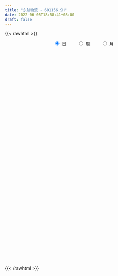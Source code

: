```yaml
---
title: "东航物流 - 601156.SH"
date: 2022-06-05T18:58:41+08:00
draft: false
---
```

{{< rawhtml >}}
    <div style="text-align: center">
        <label style="padding: 1rem;"><input style="margin-right: .5rem" type="radio" name="period" value="D" checked onclick="period_change(this)">日</label>
        <label style="padding: 1rem;"><input style="margin-right: .5rem" type="radio" name="period" value="W" onclick="period_change(this)">周</label>
        <label style="padding: 1rem;"><input style="margin-right: .5rem" type="radio" name="period" value="M" onclick="period_change(this)">月</label>
    </div>
    <div id="chart" style="height: 700px;"></div> 
    <script type="text/javascript">
        const D_v = [14704.22,6525.28,7479.32,768247.04,348361.03,293360.09,228354.98,290041.03,460846.53,301752.33,218127.96,151806.28,192377.09,124896.35,110524.62,130360.24,101789.84,112556.08,102586.86,79678.27,95711.15,75391.8,58414.73,72024.97,75909.71,83590.49,75014.26,71133.97,68877.38,63118.23,49628.89,80034.42,54909.8,66725.61,60425.65,51144.41,45948.86,82748.64,54169.1,41741.62,52190.91,44356.66,44150.23,33139.29,67739.13,40866.23,36353.16,78474.79,120782.97,90634.03,73212.56,65322.34,45215.05,41190.15,47811.18,44319.0,43143.24,55220.85,53803.25,46689.84,40783.59,38448.6,43553.87,61586.6,41558.95,65519.17,98422.67,205507.47,270662.38,253341.48,145602.45,110510.39,81123.42,126530.58,100007.53,82405.5,53035.23,91549.21,42255.7,42479.92,40340.88,44699.68,28188.88,41646.73,47615.01,29184.0,31860.37,36087.11,29088.99,52238.0,23825.94,19932.55,28680.17,22677.58,29646.25,47990.75,40388.75,27628.5,28591.28,24530.9,29512.9,24161.81,30680.53,26125.64,33691.09,59834.27,37045.54,25454.18,40964.26,67079.36,57363.47,32363.01,28472.2,26130.42,26559.4,47362.62,27475.98,25847.81,21708.44,25887.52,89273.23,113534.3,56773.75,73591.47,118252.46,165896.43,130461.57,94827.3,60945.45,42862.87,71955.7,52466.4,52915.22,50766.0,36995.2,24280.8,30245.41,66049.37,59211.75,81603.9,84839.5,56277.85,43320.24,37996.26,50925.82,105809.01,36808.0,36025.0,33577.64,31443.05,30416.89,25394.9,27719.76,23064.57,26160.17,95493.45,149657.72,83474.13,61267.43,113962.25,66371.73,52228.19,55799.11,116134.72,82295.31,45837.55,73862.37,60668.2,67094.1,42654.28,46434.85,37888.71,82286.13,70758.33,38397.25,44513.3,41477.27,84090.39,80615.74,66514.76,84924.25,96293.07,61113.28,46875.27,45880.99,66591.76,80916.18,48467.47,28917.93,30252.67,61380.84,32268.43,30114.46,20088.34,27979.47,26822.86,21748.74,23406.29,64003.8,55406.6,61635.09,68576.43,128206.08,134088.67,217805.02,132223.74,78171.45,84412.35,74000.83,71673.99,86133.91,74317.81,101742.48,98562.13,93054.2,179190.87,193495.29,113219.67,241645.34,169670.19,162470.06,163258.09,131746.3,166365.37,118950.12,96989.74,64587.74,60883.36,103461.95,71722.92,83375.95,58115.89,48679.9,52842.77,55307.01,54289.59,53518.28,55000.68]
const D_histogram = [0.0,0.1448660969,0.3872852201,0.4487907415,0.3269238224,0.2431847534,0.1750535991,0.2755928482,0.3291722464,0.271901599,0.1507256772,0.0720850716,-0.0576236574,-0.1345524651,-0.2161800913,-0.3138500184,-0.4048905996,-0.4254539293,-0.3889468209,-0.3598160001,-0.3743060842,-0.3449629394,-0.3150631938,-0.2977892391,-0.3020574023,-0.3240209667,-0.3034934823,-0.2605468532,-0.1937186534,-0.1717813891,-0.1589558808,-0.1789549053,-0.187438976,-0.2222952748,-0.270709118,-0.2542662027,-0.2102183011,-0.0887949287,-0.0079999054,0.047580117,0.0537013454,0.0519920144,0.0772545779,0.0981387425,0.1302763904,0.1406824499,0.1442595438,0.1857978954,0.228745172,0.2787372848,0.258413213,0.2206580067,0.1957897513,0.1728362347,0.1506158186,0.1137220266,0.0756878513,0.0508855685,0.0125866186,0.0080123543,0.0247975982,0.0348888401,0.0427285993,0.0633268753,0.0715525129,0.0905742354,0.1234554439,0.2708702944,0.3145252353,0.3916102298,0.3730341408,0.30164305,0.2538103103,0.2450086572,0.1584656438,0.0471548803,-0.029279846,-0.1627443414,-0.2301364921,-0.251420265,-0.2478590215,-0.2608941771,-0.2396576677,-0.2064418401,-0.188048143,-0.1686312954,-0.133890436,-0.1248841546,-0.1156027035,-0.1357279736,-0.1339916807,-0.1215294919,-0.102082641,-0.1001045373,-0.0598114418,-0.0000318665,0.023517244,0.0556167258,0.082331472,0.0811087302,0.0884197891,0.0890077052,0.0972733557,0.1045908435,0.1151592993,0.1518378004,0.1515586245,0.1405478273,0.1083894625,0.1218508625,0.1131446779,0.1015917966,0.0905432637,0.0712491896,0.0399778864,-0.0215030487,-0.0597180787,-0.0710002594,-0.0825171433,-0.0742440281,-0.0155407997,0.0442875514,0.0747804477,0.1010719373,0.1473721722,0.1977068854,0.2257830829,0.1785712407,0.1449504873,0.0989442666,0.0703356422,0.0533327195,0.0348011416,-0.0035799065,-0.0504675308,-0.0739487176,-0.0966759755,-0.0805046958,-0.0872036996,-0.0247244634,-0.0152783485,-0.0133674829,-0.0334800383,-0.0560549801,-0.0597168223,-0.0282218747,-0.0171213309,-0.0346627296,-0.0659669072,-0.0843224836,-0.0857495904,-0.0890595411,-0.1021075971,-0.1088554048,-0.1129670341,-0.0926171624,-0.0182240249,0.0096029131,0.0278222674,0.0989898771,0.1291886557,0.1350223309,0.1345435268,0.1547155195,0.0989907552,0.0775248412,0.0944347108,0.0596294323,0.0725944701,0.0699835457,0.0390801498,0.0277124082,-0.0563936798,-0.0737013894,-0.0710402495,-0.0596696676,-0.0394711819,-0.0070502926,0.0319860516,0.0092319186,-0.087455589,-0.2181953126,-0.2863462052,-0.3046606414,-0.3143348083,-0.3499168618,-0.288670117,-0.2350178691,-0.1807444712,-0.1304294264,-0.1200354386,-0.1119601218,-0.1138025411,-0.1068271809,-0.0918944799,-0.0904165686,-0.0583144806,-0.0328183983,0.0204606058,0.0959719194,0.1576283111,0.2395563179,0.3095659057,0.3990003331,0.4758668716,0.5014514346,0.4579478161,0.4489590364,0.4246753588,0.3764321423,0.3110135153,0.2764789384,0.1348467664,0.0519060008,-0.0397963185,-0.2118643987,-0.2454735706,-0.1223313253,0.0156637962,0.1167700045,0.1725960671,0.148858288,0.1380596637,0.1375369966,0.0767986545,-0.0052710321,-0.0759748974,-0.1426952536,-0.1118367414,-0.1041434036,-0.1653804962,-0.1781663859,-0.1920546741,-0.2431205675,-0.249163567,-0.2375895903,-0.2405659118,-0.2404705768]
const D_fast = [0.0,0.1810826211,0.5203230493,0.6940262561,0.6538902926,0.630947412,0.6065796575,0.7760171186,0.9118895783,0.9225943308,0.8390998282,0.7784804905,0.6343658472,0.5237989232,0.3881262742,0.2119938424,0.0197306113,-0.1071962006,-0.1679257974,-0.2287489767,-0.3368155819,-0.3937131719,-0.4425792247,-0.4997525798,-0.5795350936,-0.6825038996,-0.7378497858,-0.7600398701,-0.7416413335,-0.7626494165,-0.7895628785,-0.8543006293,-0.9096444439,-1.0000745615,-1.1161656842,-1.1632893196,-1.1717959932,-1.072571353,-0.9937763061,-0.9263012544,-0.9067546897,-0.8954660171,-0.8508898091,-0.8054709588,-0.7407642134,-0.6951875414,-0.6555455615,-0.567557736,-0.4674241664,-0.3477477325,-0.303468501,-0.2860592056,-0.2619800231,-0.2417244811,-0.2262909426,-0.234754228,-0.2538664404,-0.2659473311,-0.3010996264,-0.3036708021,-0.2806861586,-0.2618727067,-0.2433507976,-0.2069208028,-0.180807037,-0.1391417557,-0.0753966862,0.1397357379,0.2620219876,0.4370095396,0.5116919858,0.5157116575,0.5313314954,0.5837820066,0.5368554042,0.4373333607,0.3535786729,0.1794280921,0.0545018184,-0.0296370207,-0.0880405326,-0.1662992325,-0.2049771399,-0.2233717724,-0.251990111,-0.2747310873,-0.2734628369,-0.2956775942,-0.3152968189,-0.3693540825,-0.4011157097,-0.4190358939,-0.4251097032,-0.4481577338,-0.4228174988,-0.3630458901,-0.3336174686,-0.2876138054,-0.2403161912,-0.2212617505,-0.1918457442,-0.1690059018,-0.1364219124,-0.1029567137,-0.0635984331,0.0110395181,0.0486499983,0.0727761579,0.0677151587,0.1116392744,0.1312192592,0.1450643271,0.1566516101,0.1551698335,0.1338930018,0.0670363046,0.0138917549,-0.0151404907,-0.0472866604,-0.0575745522,-0.0027565238,0.0681437152,0.1173317234,0.1688911974,0.2520344753,0.3517959098,0.4363178781,0.4337488461,0.4363657145,0.4150955605,0.4040708466,0.4004011038,0.3905698113,0.3512937865,0.2917892795,0.2498209133,0.2029246615,0.1989697673,0.1704698386,0.2267679589,0.2323944867,0.2309634816,0.2024809166,0.1658922298,0.147301182,0.171740661,0.178560872,0.152353791,0.1045578865,0.0651216892,0.0422571849,0.0166823489,-0.0218926064,-0.0558542653,-0.0882076531,-0.091012072,-0.0211749407,0.0090527255,0.0342276467,0.1301427257,0.1926386682,0.2322279261,0.2653850037,0.3242358763,0.2932588008,0.2911740971,0.3316926445,0.311794724,0.3429083793,0.3577933413,0.3366599829,0.3322203433,0.2340158354,0.1982827784,0.183183856,0.1796370209,0.1899677112,0.2206260273,0.2676588844,0.247212731,0.1286613262,-0.0566272255,-0.1963646694,-0.290844266,-0.3791021349,-0.5021634039,-0.5130841884,-0.5181864077,-0.5090991276,-0.4913914395,-0.5110063113,-0.530921025,-0.5612140795,-0.5809455146,-0.5889864336,-0.6101126643,-0.5925891965,-0.5752977138,-0.5169035582,-0.4173992648,-0.3163357953,-0.1745187091,-0.0271176448,0.1620668658,0.3579001222,0.5088475438,0.5798308794,0.6830818588,0.7649670209,0.8108318399,0.8231665917,0.8577517495,0.7498312691,0.6798670037,0.5782156048,0.3531814249,0.2582038604,0.3507632744,0.4926743449,0.6229730543,0.7219481338,0.7354249267,0.7591412182,0.7930028003,0.7514641219,0.6680766773,0.5783790876,0.475984918,0.4788842448,0.4605417317,0.357959515,0.3006320289,0.2387300722,0.1268840369,0.0585501456,0.0107267248,-0.0523910747,-0.1124133839]
const D_slow = [0.0,0.0362165242,0.1330378292,0.2452355146,0.3269664702,0.3877626586,0.4315260583,0.5004242704,0.582717332,0.6506927317,0.688374151,0.7063954189,0.6919895046,0.6583513883,0.6043063655,0.5258438609,0.424621211,0.3182577287,0.2210210234,0.1310670234,0.0374905023,-0.0487502325,-0.1275160309,-0.2019633407,-0.2774776913,-0.358482933,-0.4343563035,-0.4994930168,-0.5479226802,-0.5908680274,-0.6306069976,-0.675345724,-0.722205468,-0.7777792867,-0.8454565662,-0.9090231169,-0.9615776921,-0.9837764243,-0.9857764007,-0.9738813714,-0.9604560351,-0.9474580315,-0.928144387,-0.9036097014,-0.8710406038,-0.8358699913,-0.7998051053,-0.7533556315,-0.6961693385,-0.6264850173,-0.561881714,-0.5067172123,-0.4577697745,-0.4145607158,-0.3769067612,-0.3484762545,-0.3295542917,-0.3168328996,-0.3136862449,-0.3116831564,-0.3054837568,-0.2967615468,-0.286079397,-0.2702476781,-0.2523595499,-0.2297159911,-0.1988521301,-0.1311345565,-0.0525032477,0.0453993098,0.138657845,0.2140686075,0.2775211851,0.3387733494,0.3783897603,0.3901784804,0.3828585189,0.3421724335,0.2846383105,0.2217832443,0.1598184889,0.0945949446,0.0346805277,-0.0169299323,-0.0639419681,-0.1060997919,-0.1395724009,-0.1707934395,-0.1996941154,-0.2336261088,-0.267124029,-0.297506402,-0.3230270622,-0.3480531965,-0.363006057,-0.3630140236,-0.3571347126,-0.3432305312,-0.3226476632,-0.3023704806,-0.2802655333,-0.258013607,-0.2336952681,-0.2075475572,-0.1787577324,-0.1407982823,-0.1029086262,-0.0677716694,-0.0406743037,-0.0102115881,0.0180745814,0.0434725305,0.0661083464,0.0839206438,0.0939151154,0.0885393533,0.0736098336,0.0558597687,0.0352304829,0.0166694759,0.012784276,0.0238561638,0.0425512757,0.0678192601,0.1046623031,0.1540890245,0.2105347952,0.2551776054,0.2914152272,0.3161512938,0.3337352044,0.3470683843,0.3557686697,0.354873693,0.3422568103,0.3237696309,0.299600637,0.2794744631,0.2576735382,0.2514924223,0.2476728352,0.2443309645,0.2359609549,0.2219472099,0.2070180043,0.1999625356,0.1956822029,0.1870165205,0.1705247937,0.1494441728,0.1280067752,0.10574189,0.0802149907,0.0530011395,0.024759381,0.0016050904,-0.0029509158,-0.0005501876,0.0064053793,0.0311528486,0.0634500125,0.0972055952,0.1308414769,0.1695203568,0.1942680456,0.2136492559,0.2372579336,0.2521652917,0.2703139092,0.2878097956,0.2975798331,0.3045079351,0.2904095152,0.2719841678,0.2542241055,0.2393066886,0.2294388931,0.2276763199,0.2356728328,0.2379808125,0.2161169152,0.1615680871,0.0899815358,0.0138163754,-0.0647673267,-0.1522465421,-0.2244140714,-0.2831685387,-0.3283546564,-0.3609620131,-0.3909708727,-0.4189609031,-0.4474115384,-0.4741183337,-0.4970919536,-0.5196960958,-0.5342747159,-0.5424793155,-0.5373641641,-0.5133711842,-0.4739641064,-0.414075027,-0.3366835505,-0.2369334673,-0.1179667494,0.0073961093,0.1218830633,0.2341228224,0.3402916621,0.4343996977,0.5121530765,0.5812728111,0.6149845027,0.6279610029,0.6180119233,0.5650458236,0.503677431,0.4730945997,0.4770105487,0.5062030498,0.5493520666,0.5865666386,0.6210815545,0.6554658037,0.6746654673,0.6733477093,0.654353985,0.6186801716,0.5907209862,0.5646851353,0.5233400113,0.4787984148,0.4307847463,0.3700046044,0.3077137126,0.2483163151,0.1881748371,0.1280571929]
const D_data = [['2021-06-09', 18.92, 22.71, 18.92, 22.71],['2021-06-10', 24.98, 24.98, 24.98, 24.98],['2021-06-11', 27.48, 27.48, 27.48, 27.48],['2021-06-15', 30.09, 26.4, 24.73, 30.09],['2021-06-16', 25.0, 24.29, 24.1, 25.98],['2021-06-17', 24.05, 24.49, 23.17, 25.45],['2021-06-18', 24.01, 24.5, 23.66, 25.29],['2021-06-21', 24.62, 26.95, 24.11, 26.95],['2021-06-22', 28.0, 27.1, 27.05, 29.2],['2021-06-23', 26.7, 26.03, 25.88, 27.36],['2021-06-24', 26.0, 25.01, 24.5, 26.02],['2021-06-25', 25.12, 25.19, 24.71, 25.53],['2021-06-28', 25.2, 24.09, 24.01, 25.22],['2021-06-29', 23.8, 24.21, 23.71, 24.55],['2021-06-30', 24.01, 23.67, 23.6, 24.29],['2021-07-01', 23.63, 22.85, 22.85, 23.63],['2021-07-02', 22.71, 22.2, 22.12, 23.16],['2021-07-05', 22.0, 22.5, 21.56, 22.78],['2021-07-06', 22.36, 22.97, 22.15, 22.98],['2021-07-07', 22.8, 22.78, 22.73, 23.2],['2021-07-08', 22.7, 21.99, 21.97, 22.7],['2021-07-09', 21.85, 22.29, 21.84, 22.69],['2021-07-12', 22.29, 22.18, 22.11, 22.55],['2021-07-13', 22.17, 21.88, 21.8, 22.18],['2021-07-14', 21.95, 21.37, 21.36, 21.97],['2021-07-15', 21.21, 20.78, 20.66, 21.22],['2021-07-16', 21.0, 21.0, 20.83, 21.49],['2021-07-19', 20.79, 21.16, 20.3, 21.43],['2021-07-20', 20.89, 21.5, 20.78, 21.72],['2021-07-21', 21.31, 20.95, 20.94, 21.49],['2021-07-22', 20.85, 20.71, 20.68, 21.08],['2021-07-23', 20.68, 20.05, 20.02, 20.68],['2021-07-26', 20.01, 19.87, 19.8, 20.36],['2021-07-27', 19.78, 19.15, 19.13, 19.98],['2021-07-28', 19.1, 18.44, 18.2, 19.15],['2021-07-29', 18.64, 18.83, 18.55, 19.12],['2021-07-30', 18.84, 19.02, 18.57, 19.16],['2021-08-02', 19.35, 20.18, 19.33, 20.7],['2021-08-03', 20.05, 20.04, 19.81, 20.09],['2021-08-04', 20.33, 19.97, 19.9, 20.33],['2021-08-05', 20.1, 19.42, 19.4, 20.17],['2021-08-06', 19.28, 19.24, 19.02, 19.39],['2021-08-09', 19.14, 19.56, 19.09, 19.65],['2021-08-10', 19.5, 19.57, 19.42, 19.66],['2021-08-11', 19.55, 19.82, 19.55, 20.13],['2021-08-12', 19.79, 19.65, 19.59, 19.82],['2021-08-13', 19.8, 19.6, 19.52, 19.82],['2021-08-16', 19.48, 20.22, 19.36, 20.23],['2021-08-17', 20.22, 20.53, 20.06, 20.85],['2021-08-18', 20.4, 20.98, 20.22, 21.14],['2021-08-19', 20.99, 20.31, 20.2, 21.05],['2021-08-20', 20.32, 20.05, 19.94, 20.43],['2021-08-23', 19.99, 20.14, 19.8, 20.25],['2021-08-24', 20.13, 20.12, 20.02, 20.38],['2021-08-25', 20.12, 20.08, 19.91, 20.33],['2021-08-26', 20.09, 19.79, 19.79, 20.17],['2021-08-27', 19.8, 19.6, 19.43, 19.95],['2021-08-30', 19.71, 19.6, 19.55, 20.17],['2021-08-31', 19.5, 19.24, 19.02, 19.57],['2021-09-01', 19.22, 19.51, 19.05, 19.69],['2021-09-02', 19.51, 19.78, 19.44, 19.87],['2021-09-03', 19.82, 19.75, 19.64, 19.99],['2021-09-06', 19.88, 19.76, 19.63, 19.89],['2021-09-07', 19.76, 20.0, 19.64, 20.1],['2021-09-08', 20.0, 19.94, 19.84, 20.0],['2021-09-09', 19.93, 20.18, 19.89, 20.24],['2021-09-10', 20.23, 20.55, 20.23, 20.66],['2021-09-13', 20.92, 22.61, 20.91, 22.61],['2021-09-14', 23.39, 22.05, 22.03, 23.45],['2021-09-15', 22.38, 23.08, 22.38, 23.64],['2021-09-16', 22.99, 22.36, 22.22, 23.53],['2021-09-17', 22.36, 21.75, 21.28, 22.36],['2021-09-22', 21.5, 21.98, 21.39, 22.21],['2021-09-23', 21.96, 22.56, 21.94, 23.27],['2021-09-24', 22.52, 21.54, 21.43, 22.58],['2021-09-27', 21.56, 20.83, 20.76, 21.7],['2021-09-28', 20.9, 20.82, 20.66, 21.1],['2021-09-29', 20.61, 19.51, 19.51, 20.74],['2021-09-30', 19.63, 19.68, 19.63, 19.85],['2021-10-08', 20.1, 19.86, 19.7, 20.15],['2021-10-11', 19.8, 19.95, 19.66, 20.17],['2021-10-12', 19.87, 19.53, 19.3, 19.93],['2021-10-13', 19.47, 19.79, 19.35, 19.8],['2021-10-14', 19.79, 19.91, 19.71, 20.12],['2021-10-15', 20.02, 19.7, 19.61, 20.29],['2021-10-18', 19.51, 19.66, 19.36, 19.7],['2021-10-19', 19.62, 19.86, 19.59, 20.04],['2021-10-20', 19.86, 19.53, 19.48, 19.89],['2021-10-21', 19.58, 19.46, 19.42, 19.73],['2021-10-22', 19.43, 18.93, 18.93, 19.47],['2021-10-25', 18.95, 19.01, 18.86, 19.18],['2021-10-26', 19.01, 19.04, 18.94, 19.17],['2021-10-27', 19.04, 19.08, 18.91, 19.39],['2021-10-28', 19.0, 18.79, 18.75, 19.09],['2021-10-29', 18.86, 19.27, 18.86, 19.35],['2021-11-01', 19.82, 19.71, 19.5, 19.86],['2021-11-02', 19.7, 19.44, 19.21, 19.83],['2021-11-03', 19.6, 19.68, 19.35, 19.75],['2021-11-04', 19.71, 19.78, 19.58, 19.86],['2021-11-05', 19.7, 19.52, 19.51, 19.78],['2021-11-08', 19.55, 19.67, 19.52, 19.93],['2021-11-09', 19.65, 19.64, 19.47, 19.72],['2021-11-10', 19.59, 19.8, 19.46, 19.81],['2021-11-11', 19.82, 19.88, 19.74, 19.93],['2021-11-12', 19.94, 20.03, 19.72, 20.07],['2021-11-15', 20.07, 20.57, 19.9, 20.66],['2021-11-16', 20.48, 20.31, 20.29, 20.65],['2021-11-17', 20.32, 20.25, 20.16, 20.44],['2021-11-18', 20.24, 19.96, 19.93, 20.52],['2021-11-19', 19.99, 20.57, 19.97, 20.65],['2021-11-22', 20.5, 20.4, 20.34, 20.91],['2021-11-23', 20.5, 20.4, 20.28, 20.57],['2021-11-24', 20.45, 20.43, 20.19, 20.45],['2021-11-25', 20.45, 20.32, 20.19, 20.45],['2021-11-26', 20.24, 20.09, 20.07, 20.33],['2021-11-29', 19.94, 19.48, 19.48, 19.94],['2021-11-30', 19.62, 19.48, 19.42, 19.7],['2021-12-01', 19.38, 19.64, 19.37, 19.78],['2021-12-02', 19.59, 19.52, 19.52, 19.75],['2021-12-03', 19.58, 19.7, 19.54, 19.92],['2021-12-06', 20.0, 20.48, 19.99, 20.8],['2021-12-07', 20.45, 20.83, 20.4, 21.38],['2021-12-08', 20.71, 20.76, 20.65, 21.25],['2021-12-09', 20.76, 20.94, 20.75, 21.13],['2021-12-10', 20.91, 21.5, 20.8, 21.7],['2021-12-13', 22.89, 21.97, 21.51, 22.89],['2021-12-14', 21.81, 22.1, 21.63, 22.46],['2021-12-15', 22.2, 21.3, 21.22, 22.23],['2021-12-16', 21.32, 21.42, 21.07, 21.49],['2021-12-17', 21.42, 21.19, 20.99, 21.42],['2021-12-20', 21.4, 21.32, 21.25, 21.8],['2021-12-21', 21.17, 21.44, 21.01, 21.6],['2021-12-22', 21.68, 21.41, 21.33, 21.95],['2021-12-23', 21.35, 21.07, 20.89, 21.38],['2021-12-24', 21.08, 20.76, 20.75, 21.15],['2021-12-27', 20.89, 20.86, 20.73, 20.97],['2021-12-28', 20.87, 20.72, 20.63, 20.95],['2021-12-29', 20.75, 21.16, 20.58, 21.19],['2021-12-30', 21.27, 20.87, 20.8, 21.27],['2021-12-31', 20.89, 21.88, 20.73, 21.88],['2022-01-04', 21.9, 21.43, 21.22, 21.9],['2022-01-05', 21.44, 21.39, 21.24, 21.78],['2022-01-06', 21.18, 21.08, 20.91, 21.33],['2022-01-07', 21.1, 20.93, 20.9, 21.29],['2022-01-10', 20.8, 21.08, 20.4, 21.12],['2022-01-11', 20.91, 21.59, 20.91, 21.88],['2022-01-12', 21.59, 21.46, 21.4, 21.75],['2022-01-13', 21.51, 21.09, 21.08, 21.52],['2022-01-14', 21.1, 20.77, 20.73, 21.18],['2022-01-17', 20.72, 20.76, 20.7, 20.93],['2022-01-18', 20.7, 20.87, 20.62, 20.88],['2022-01-19', 20.88, 20.78, 20.63, 20.88],['2022-01-20', 20.77, 20.55, 20.51, 20.81],['2022-01-21', 20.56, 20.5, 20.42, 20.63],['2022-01-24', 20.4, 20.42, 20.1, 20.5],['2022-01-25', 21.0, 20.69, 20.69, 21.36],['2022-01-26', 20.88, 21.58, 20.59, 21.75],['2022-01-27', 21.45, 21.27, 21.2, 21.76],['2022-01-28', 21.56, 21.29, 21.12, 21.61],['2022-02-07', 21.3, 22.25, 21.3, 22.25],['2022-02-08', 22.24, 22.11, 21.67, 22.24],['2022-02-09', 22.0, 22.02, 21.77, 22.06],['2022-02-10', 22.18, 22.08, 21.8, 22.19],['2022-02-11', 21.99, 22.53, 21.81, 22.88],['2022-02-14', 22.31, 21.61, 21.37, 22.46],['2022-02-15', 21.69, 21.93, 21.46, 22.04],['2022-02-16', 21.93, 22.5, 21.82, 22.78],['2022-02-17', 22.41, 21.9, 21.9, 22.75],['2022-02-18', 21.8, 22.53, 21.68, 22.55],['2022-02-21', 22.46, 22.46, 22.08, 22.53],['2022-02-22', 22.14, 22.1, 22.0, 22.48],['2022-02-23', 22.25, 22.3, 22.05, 22.38],['2022-02-24', 22.15, 21.16, 21.02, 22.24],['2022-02-25', 21.36, 21.71, 21.35, 22.26],['2022-02-28', 21.71, 21.9, 21.5, 22.05],['2022-03-01', 22.06, 22.03, 21.84, 22.21],['2022-03-02', 22.0, 22.22, 21.82, 22.38],['2022-03-03', 22.76, 22.53, 22.39, 22.88],['2022-03-04', 22.48, 22.85, 22.38, 23.07],['2022-03-07', 22.77, 22.17, 22.08, 22.77],['2022-03-08', 22.11, 20.92, 20.92, 22.24],['2022-03-09', 20.92, 19.78, 19.3, 21.12],['2022-03-10', 20.23, 19.84, 19.81, 20.35],['2022-03-11', 19.66, 20.0, 19.2, 20.13],['2022-03-14', 19.88, 19.78, 19.73, 20.23],['2022-03-15', 19.7, 19.05, 18.98, 19.99],['2022-03-16', 19.51, 20.05, 19.01, 20.13],['2022-03-17', 20.15, 20.02, 19.94, 20.47],['2022-03-18', 19.84, 20.11, 19.82, 20.2],['2022-03-21', 20.2, 20.17, 19.82, 20.23],['2022-03-22', 19.57, 19.68, 19.29, 19.88],['2022-03-23', 19.61, 19.55, 19.55, 19.86],['2022-03-24', 19.58, 19.29, 19.28, 19.58],['2022-03-25', 19.37, 19.26, 19.25, 19.47],['2022-03-28', 19.2, 19.27, 18.86, 19.37],['2022-03-29', 19.35, 19.0, 18.95, 19.35],['2022-03-30', 19.2, 19.34, 19.12, 19.36],['2022-03-31', 19.21, 19.3, 19.16, 19.45],['2022-04-01', 19.27, 19.78, 19.09, 20.13],['2022-04-06', 19.72, 20.38, 19.52, 20.43],['2022-04-07', 20.45, 20.61, 20.29, 20.77],['2022-04-08', 20.59, 21.35, 20.5, 21.7],['2022-04-11', 22.04, 21.78, 21.67, 22.39],['2022-04-12', 21.5, 22.7, 21.45, 22.88],['2022-04-13', 22.7, 23.32, 22.51, 24.16],['2022-04-14', 23.0, 23.34, 22.61, 23.68],['2022-04-15', 22.74, 22.82, 22.69, 23.42],['2022-04-18', 23.15, 23.5, 22.33, 23.73],['2022-04-19', 23.4, 23.61, 23.0, 24.05],['2022-04-20', 23.78, 23.49, 23.33, 23.87],['2022-04-21', 23.5, 23.31, 23.02, 24.0],['2022-04-22', 23.31, 23.74, 23.05, 23.78],['2022-04-25', 23.65, 22.17, 22.15, 23.7],['2022-04-26', 22.45, 22.46, 21.87, 23.1],['2022-04-27', 22.45, 21.97, 21.22, 22.5],['2022-04-28', 22.8, 20.23, 20.02, 23.08],['2022-04-29', 21.0, 21.3, 20.62, 22.05],['2022-05-05', 21.6, 23.43, 21.6, 23.43],['2022-05-06', 23.93, 24.35, 23.52, 24.89],['2022-05-09', 23.95, 24.66, 23.74, 24.88],['2022-05-10', 24.03, 24.71, 23.75, 24.83],['2022-05-11', 24.67, 24.01, 24.0, 24.67],['2022-05-12', 23.6, 24.28, 23.5, 24.73],['2022-05-13', 24.31, 24.58, 24.06, 25.55],['2022-05-16', 24.43, 23.84, 23.65, 24.78],['2022-05-17', 23.79, 23.31, 22.85, 23.99],['2022-05-18', 23.49, 23.1, 22.88, 23.64],['2022-05-19', 22.66, 22.78, 22.5, 22.96],['2022-05-20', 22.9, 23.89, 22.89, 24.17],['2022-05-23', 23.8, 23.7, 23.56, 24.4],['2022-05-24', 23.6, 22.66, 22.64, 24.29],['2022-05-25', 22.42, 23.0, 22.33, 23.29],['2022-05-26', 22.96, 22.83, 22.45, 23.07],['2022-05-27', 22.34, 22.07, 21.89, 22.65],['2022-05-30', 22.34, 22.33, 22.2, 22.7],['2022-05-31', 22.33, 22.41, 21.75, 22.48],['2022-06-01', 22.68, 22.09, 21.83, 22.69],['2022-06-02', 21.94, 21.95, 21.46, 22.2]]
const W_v = [28708.82,1638323.1400000001,1422574.1300000001,659948.14,465924.16,364954.16,332792.89,279154.33,275206.93,222248.04,428426.6900000001,221678.62,234946.13,310641.26,985624.17,307661.53,269245.64,42479.92,202491.18,178458.47,124762.49,169130.18,144171.97,230377.61,170888.5,148282.37,451425.21,494993.62,265098.52,261391.23,222433.85,263145.47,138039.17,416052.9,404496.0,329757.53,280022.3,289093.95,355720.63,270774.33,174104.74,163961.16,185618.12,690494.96,390538.89,666044.97,354865.01,793510.0099999999,444872.91,314737.43,218115.56]
const W_histogram = [0.0,-0.1901766382,-0.254938658,-0.4719662386,-0.5754198675,-0.6890212112,-0.7797593516,-0.8547388194,-0.8341903067,-0.744008132,-0.6074690909,-0.5050834186,-0.3900298568,-0.2306971667,-0.0259107886,0.1067059901,0.0815939215,0.0889389485,0.0943417002,0.0591000513,0.0709336111,0.105747403,0.1694913355,0.2495547824,0.2699871236,0.2571009804,0.3631816682,0.4027845008,0.3900681087,0.4432539893,0.4018452162,0.3528171311,0.2937594574,0.2984885191,0.3709875987,0.402183632,0.3526092263,0.3792871998,0.196863233,0.0813927805,-0.0475098222,-0.0905356651,-0.0102652368,0.1367186274,0.2824007191,0.2045589903,0.3405901963,0.4227997479,0.4072894718,0.25830112,0.1413628197]
const W_fast = [0.0,-0.2377207977,-0.366217482,-0.7012366223,-0.948545218,-1.2344018646,-1.5200798428,-1.8087440156,-1.9967430795,-2.0925629378,-2.1078911694,-2.1317763518,-2.1142302541,-2.0125718557,-1.8142631748,-1.6549698986,-1.6596834868,-1.6301037227,-1.601115546,-1.6215821819,-1.5920152194,-1.5307645768,-1.4246478103,-1.2821956678,-1.1942665457,-1.1428774438,-0.946001339,-0.8057023812,-0.7209017461,-0.5569023682,-0.4978498372,-0.4586736396,-0.4442914489,-0.3649402574,-0.1996942782,-0.0679523369,-0.0293744361,0.0921253374,-0.0410828212,-0.1362050785,-0.2769851367,-0.3426448959,-0.2649407768,-0.0837772558,0.1325050157,0.1058030345,0.3269817895,0.5148912781,0.60120337,0.5167902981,0.4351927028]
const W_slow = [0.0,-0.0475441595,-0.111278824,-0.2292703837,-0.3731253506,-0.5453806534,-0.7403204913,-0.9540051961,-1.1625527728,-1.3485548058,-1.5004220785,-1.6266929332,-1.7242003974,-1.781874689,-1.7883523862,-1.7616758887,-1.7412774083,-1.7190426712,-1.6954572461,-1.6806822333,-1.6629488305,-1.6365119798,-1.5941391459,-1.5317504503,-1.4642536694,-1.3999784243,-1.3091830072,-1.208486882,-1.1109698548,-1.0001563575,-0.8996950535,-0.8114907707,-0.7380509063,-0.6634287765,-0.5706818769,-0.4701359689,-0.3819836623,-0.2871618624,-0.2379460541,-0.217597859,-0.2294753145,-0.2521092308,-0.25467554,-0.2204958832,-0.1498957034,-0.0987559558,-0.0136084068,0.0920915302,0.1939138982,0.2584891781,0.2938298831]
const W_data = [['2021-06-11', 18.92, 27.48, 18.92, 27.48],['2021-06-18', 30.09, 24.5, 23.17, 30.09],['2021-06-25', 24.62, 25.19, 24.11, 29.2],['2021-07-02', 25.2, 22.2, 22.12, 25.22],['2021-07-09', 22.0, 22.29, 21.56, 23.2],['2021-07-16', 22.29, 21.0, 20.66, 22.55],['2021-07-23', 20.79, 20.05, 20.02, 21.72],['2021-07-30', 20.01, 19.02, 18.2, 20.36],['2021-08-06', 19.35, 19.24, 19.02, 20.7],['2021-08-13', 19.14, 19.6, 19.09, 20.13],['2021-08-20', 19.48, 20.05, 19.36, 21.14],['2021-08-27', 19.99, 19.6, 19.43, 20.38],['2021-09-03', 19.71, 19.75, 19.02, 20.17],['2021-09-10', 19.88, 20.55, 19.63, 20.66],['2021-09-17', 20.92, 21.75, 20.91, 23.64],['2021-09-24', 21.5, 21.54, 21.39, 23.27],['2021-09-30', 21.56, 19.68, 19.51, 21.7],['2021-10-08', 20.1, 19.86, 19.7, 20.15],['2021-10-15', 19.8, 19.7, 19.3, 20.29],['2021-10-22', 19.51, 18.93, 18.93, 20.04],['2021-10-29', 18.95, 19.27, 18.75, 19.39],['2021-11-05', 19.82, 19.52, 19.21, 19.86],['2021-11-12', 19.55, 20.03, 19.46, 20.07],['2021-11-19', 20.07, 20.57, 19.9, 20.66],['2021-11-26', 20.5, 20.09, 20.07, 20.91],['2021-12-03', 19.94, 19.7, 19.37, 19.94],['2021-12-10', 20.0, 21.5, 19.99, 21.7],['2021-12-17', 22.89, 21.19, 20.99, 22.89],['2021-12-24', 21.4, 20.76, 20.75, 21.95],['2021-12-31', 20.89, 21.88, 20.58, 21.88],['2022-01-07', 21.9, 20.93, 20.9, 21.9],['2022-01-14', 20.8, 20.77, 20.4, 21.88],['2022-01-21', 20.72, 20.5, 20.42, 20.93],['2022-01-28', 20.4, 21.29, 20.1, 21.76],['2022-02-11', 21.3, 22.53, 21.3, 22.88],['2022-02-18', 22.31, 22.53, 21.37, 22.78],['2022-02-25', 22.46, 21.71, 21.02, 22.53],['2022-03-04', 21.71, 22.85, 21.5, 23.07],['2022-03-11', 22.77, 20.0, 19.2, 22.77],['2022-03-18', 19.88, 20.11, 18.98, 20.47],['2022-03-25', 20.2, 19.26, 19.25, 20.23],['2022-04-01', 19.2, 19.78, 18.86, 20.13],['2022-04-08', 19.72, 21.35, 19.52, 21.7],['2022-04-15', 22.04, 22.82, 21.45, 24.16],['2022-04-22', 23.15, 23.74, 22.33, 24.05],['2022-04-29', 23.65, 21.3, 20.02, 23.7],['2022-05-06', 21.6, 24.35, 21.6, 24.89],['2022-05-13', 23.95, 24.58, 23.5, 25.55],['2022-05-20', 24.43, 23.89, 22.5, 24.78],['2022-05-27', 23.8, 22.07, 21.89, 24.4],['2022-06-02', 22.34, 21.95, 21.46, 22.7]]
const M_v = [3517404.1500000004,1674975.6199999999,1256584.3800000001,1999094.6299999999,548192.0599999999,789406.86,1546352.3499999996,1039671.39,1052673.0799999998,1151253.7600000002,1996700.7399999998,2017581.96,108518.96]
const M_histogram = [0.0,-0.2967521368,-0.4524781455,-0.4965771193,-0.5215119037,-0.4923722402,-0.2899844099,-0.1797713712,-0.0561183239,-0.1352502325,-0.0434660812,0.0939348155,0.1523167938]
const M_fast = [0.0,-0.3709401709,-0.639785716,-0.8080289697,-0.96334173,-1.0572951265,-0.9274033987,-0.8621332028,-0.7525097365,-0.8654542032,-0.7845365723,-0.6236519717,-0.527190795]
const M_slow = [0.0,-0.0741880342,-0.1873075706,-0.3114518504,-0.4418298263,-0.5649228864,-0.6374189888,-0.6823618316,-0.6963914126,-0.7302039707,-0.741070491,-0.7175867872,-0.6795075887]
const M_data = [['2021-06-30', 18.92, 23.67, 18.92, 30.09],['2021-07-30', 23.63, 19.02, 18.2, 23.63],['2021-08-31', 19.35, 19.24, 19.02, 21.14],['2021-09-30', 19.22, 19.68, 19.05, 23.64],['2021-10-29', 20.1, 19.27, 18.75, 20.29],['2021-11-30', 19.82, 19.48, 19.21, 20.91],['2021-12-31', 19.38, 21.88, 19.37, 22.89],['2022-01-28', 21.9, 21.29, 20.1, 21.9],['2022-02-28', 21.3, 21.9, 21.02, 22.88],['2022-03-31', 22.06, 19.3, 18.86, 23.07],['2022-04-29', 19.27, 21.3, 19.09, 24.16],['2022-05-31', 21.6, 22.41, 21.6, 25.55],['2022-06-30', 22.68, 21.95, 21.46, 22.69]]
        const D_a = [null,null,null,30.09,null,null,null,null,null,null,null,null,null,null,null,null,null,null,null,null,null,null,null,null,null,null,null,null,null,null,null,null,null,null,18.2,null,null,null,null,null,null,null,null,null,null,null,null,null,null,21.14,null,null,null,null,null,null,null,null,19.02,null,null,null,null,null,null,null,null,null,null,23.64,null,null,null,null,null,null,null,null,null,null,null,19.3,null,null,null,null,20.04,null,null,null,null,null,null,18.75,null,null,null,null,null,null,null,null,null,null,null,null,null,null,null,null,20.91,null,null,null,null,null,null,19.37,null,null,null,null,null,null,null,22.89,null,null,null,null,null,null,null,null,null,null,null,null,null,null,null,null,null,null,null,null,null,null,null,null,null,null,null,null,20.1,null,null,null,null,null,null,null,null,22.88,null,null,null,null,null,null,null,null,21.02,null,null,null,null,null,23.07,null,null,null,null,null,null,null,null,null,null,null,null,null,null,null,18.86,null,null,null,null,null,null,null,null,null,24.16,null,null,null,null,null,null,null,null,null,null,20.02,null,null,null,null,null,null,null,25.55,null,null,null,null,null,null,null,null,null,null,null,21.75,null,null]
const W_a = [null,30.09,null,null,null,null,null,18.2,null,null,null,null,null,null,23.64,null,null,null,null,null,18.75,null,null,null,null,null,null,22.89,null,null,null,null,null,20.1,null,null,null,null,null,null,null,null,null,null,null,null,null,25.55,null,null,null]
const M_a = [null,18.2,null,null,null,null,null,null,null,null,null,25.55,null]
        const D_b = [[{ coord: ['2021-06-15', 21.14] }, { coord: ['2022-04-28', 19.02] }]]
const W_b = [[{ coord: ['2021-06-18', 23.64] }, { coord: ['2022-01-28', 18.75] }]]
const M_b = []
    </script>
{{< /rawhtml >}}